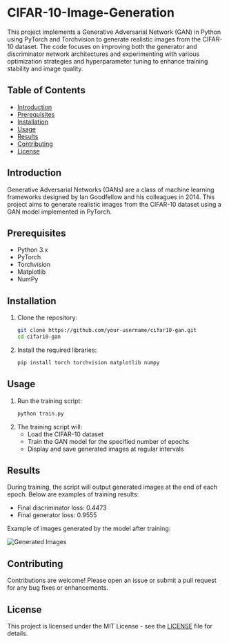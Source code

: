 # CIFAR-10-Image-Generation

This project implements a Generative Adversarial Network (GAN) in Python using PyTorch and Torchvision to generate realistic images from the CIFAR-10 dataset. The code focuses on improving both the generator and discriminator network architectures and experimenting with various optimization strategies and hyperparameter tuning to enhance training stability and image quality.

## Table of Contents
- [Introduction](#introduction)
- [Prerequisites](#prerequisites)
- [Installation](#installation)
- [Usage](#usage)
- [Results](#results)
- [Contributing](#contributing)
- [License](#license)

## Introduction
Generative Adversarial Networks (GANs) are a class of machine learning frameworks designed by Ian Goodfellow and his colleagues in 2014. This project aims to generate realistic images from the CIFAR-10 dataset using a GAN model implemented in PyTorch.

## Prerequisites
- Python 3.x
- PyTorch
- Torchvision
- Matplotlib
- NumPy

## Installation
1. Clone the repository:
    ```bash
    git clone https://github.com/your-username/cifar10-gan.git
    cd cifar10-gan
    ```
2. Install the required libraries:
    ```bash
    pip install torch torchvision matplotlib numpy
    ```

## Usage
1. Run the training script:
    ```bash
    python train.py
    ```
2. The training script will:
    - Load the CIFAR-10 dataset
    - Train the GAN model for the specified number of epochs
    - Display and save generated images at regular intervals

## Results
During training, the script will output generated images at the end of each epoch. Below are examples of training results:
- Final discriminator loss: 0.4473
- Final generator loss: 0.9555

Example of images generated by the model after training:

![Generated Images](results/generated_images.png)

## Contributing
Contributions are welcome! Please open an issue or submit a pull request for any bug fixes or enhancements.

## License
This project is licensed under the MIT License - see the [LICENSE](LICENSE) file for details.
